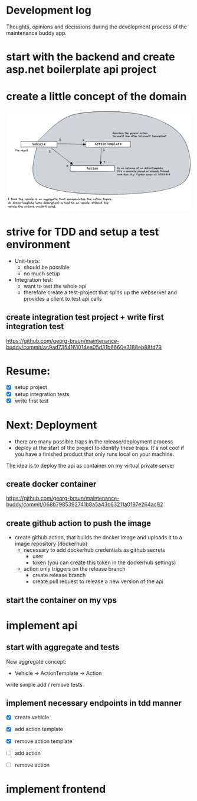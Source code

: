 # Development log

Thoughts, opinions and decissions during the development process of the maintenance buddy app.



# start with the backend and create asp.net boilerplate api project
# create a little concept of the domain

![](images/2022-08-06-maintenance-domain-concept.excalidraw.png)

# strive for TDD and setup a test environment
- Unit-tests: 
  - should be possible
  - no much setup
- Integration test: 
  - want to test the whole api
  - therefore create a test-project that spins up the webserver and provides a client to test api calls

## create integration test project + write first integration test

https://github.com/georg-braun/maintenance-buddy/commit/ac9ad7354161014ea05d31b6660e3188eb88fd79

# Resume:
- [x] setup project
- [x] setup integration tests
- [x] write first test

# Next: Deployment
- there are many possible traps in the release/deployment process
- deploy at the start of the project to identify these traps. It's not cool if you have a finished product that only runs local on your machine.

The idea is to deploy the api as container on my virtual private server


## create docker container
https://github.com/georg-braun/maintenance-buddy/commit/068b7985392741b8a5a43c63211a0197e264ac92


## create github action to push the image
- create github action, that builds the docker image and uploads it to a image repository (dockerhub)
  - necessary to add dockerhub credentials as github secrets
    - user
    - token (you can create this token in the dockerhub settings)
  - action only triggers on the release branch
    - create release branch
    - create pull request to release a new version of the api

## start the container on my vps

# implement api

## start with aggregate and tests

New aggregate concept:
- Vehicle -> ActionTemplate -> Action

write simple add / remove tests

## implement necessary endpoints in tdd manner

- [x] create vehicle
- [x] add action template
- [x] remove action template
- [ ] add action
- [ ] remove action


# implement frontend
